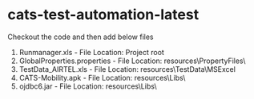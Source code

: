 # cats-test-automation-latest

Checkout the code and then add below files

1. Runmanager.xls - File Location: Project root
2. GlobalProperties.properties - File Location: resources\PropertyFiles\
3. TestData_AIRTEL.xls - File Location: resources\TestData\MSExcel
4. CATS-Mobility.apk - File Location: resources\Libs\
5. ojdbc6.jar - File Location: resources\Libs\
